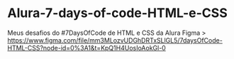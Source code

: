 # Alura-7-days-of-code-HTML-e-CSS
Meus desafios do #7DaysOfCode de HTML e CSS da Alura
Figma > https://www.figma.com/file/mm3MLozvUDGhDRTxSLlGL5/7daysOfCode-HTML-CSS?node-id=0%3A1&t=KpQ1H4UosIoAokGl-0
